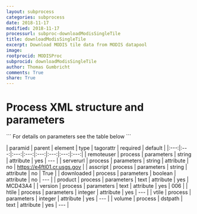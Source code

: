 ```yaml
---
layout: subprocess
categories: subprocess
date: 2018-11-17
modified: 2018-11-17
processurl: subproc-downloadModisSingleTile
title: downloadModisSingleTile
excerpt: Download MODIS tile data from MODIS datapool
image: 
rootprocid: MODISProc
subprocid: downloadModisSingleTile
author: Thomas Gumbricht
comments: True
share: True
---
```


<h1 class='foot-description'>Process XML structure and parameters</h1>
```
For details on parameters see the table below
<?xml version="1.0" ?>
<process>
  <!--Generated from python-->
  <userproj plotid="yourplotid" projectid="yourprojectid" siteid="yoursiteid" system="systemid" tractid="yourtractid" userid="youruserid"/>
  <period endday="DD" endmonth="MM" endyear="YYYY" seasonendday="DD" seasonendmonth="MM" seasonstartday="DD" seasonstartmonth="MM" startday="DD" startmonth="MM" startyear="YYYY" timestep="timestep"/>
  <parameters asscript="txtstring" downloaded="True/False" htile="xyz" product="txtstring" remoteuser="txtstring" serverurl="txtstring" version="txtstring" vtile="xyz"/>
  <dstpath volume="txtstring"/>
</process>
```

| paramid | parent | element | type | tagorattr | required | default |
|:---:|:---:|:---:|:---:|:---:|:---:|:---:|:---:|
| remoteuser | process | parameters | string | attribute | yes | --- |
| serverurl | process | parameters | string | attribute | no | https://e4ftl01.cr.usgs.gov |
| asscript | process | parameters | string | attribute | no | True |
| downloaded | process | parameters | boolean | attribute | no | --- |
| product | process | parameters | text | attribute | yes | MCD43A4 |
| version | process | parameters | text | attribute | yes | 006 |
| htile | process | parameters | integer | attribute | yes | --- |
| vtile | process | parameters | integer | attribute | yes | --- |
| volume | process | dstpath | text | attribute | yes | --- |
